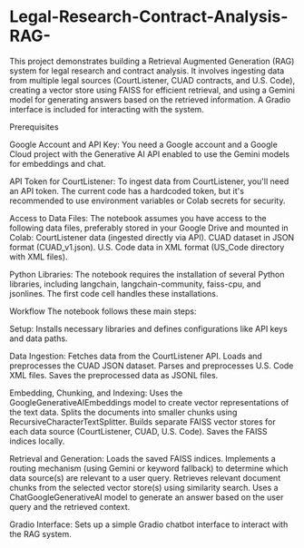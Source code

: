 # Legal-Research-Contract-Analysis-RAG-

This project demonstrates building a Retrieval Augmented Generation (RAG) system for legal research and contract analysis. It involves ingesting data from multiple legal sources (CourtListener, CUAD contracts, and U.S. Code), creating a vector store using FAISS for efficient retrieval, and using a Gemini model for generating answers based on the retrieved information. A Gradio interface is included for interacting with the system.

Prerequisites

Google Account and API Key: You need a Google account and a Google Cloud project with the Generative AI API enabled to use the Gemini models for embeddings and chat.

API Token for CourtListener: To ingest data from CourtListener, you'll need an API token. The current code has a hardcoded token, but it's recommended to use environment variables or Colab secrets for security.

Access to Data Files: The notebook assumes you have access to the following data files, preferably stored in your Google Drive and mounted in Colab:
  CourtListener data (ingested directly via API).
  CUAD dataset in JSON format (CUAD_v1.json).
  U.S. Code data in XML format (US_Code directory with XML files).

Python Libraries: The notebook requires the installation of several Python libraries, including langchain, langchain-community, faiss-cpu, and jsonlines. The first code cell handles these installations.

Workflow
The notebook follows these main steps:

Setup: Installs necessary libraries and defines configurations like API keys and data paths.

Data Ingestion:
  Fetches data from the CourtListener API.
  Loads and preprocesses the CUAD JSON dataset.
  Parses and preprocesses U.S. Code XML files.
  Saves the preprocessed data as JSONL files.

Embedding, Chunking, and Indexing:
  Uses the GoogleGenerativeAIEmbeddings model to create vector representations of the text data.
  Splits the documents into smaller chunks using RecursiveCharacterTextSplitter.
  Builds separate FAISS vector stores for each data source (CourtListener, CUAD, U.S. Code).
  Saves the FAISS indices locally.

Retrieval and Generation:
  Loads the saved FAISS indices.
  Implements a routing mechanism (using Gemini or keyword fallback) to determine which data source(s) are relevant to a user query.
  Retrieves relevant document chunks from the selected vector store(s) using similarity search.
  Uses a ChatGoogleGenerativeAI model to generate an answer based on the user query and the retrieved context.

Gradio Interface: Sets up a simple Gradio chatbot interface to interact with the RAG system.
